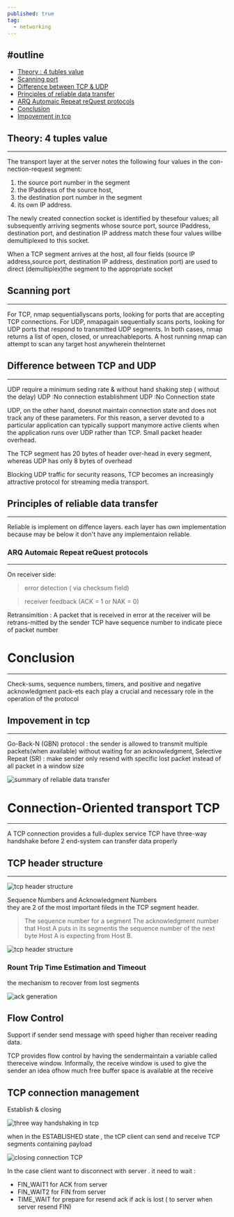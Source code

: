 ```yaml
---
published: true
tag:
  - networking
---
```

#outline
---
- [Theory : 4 tubles value](#theory:-4-tuples-value)
- [Scanning port](#scanning-port)
- [Difference between TCP & UDP](#difference-between-tcp-and-udp)
- [Principles of reliable data transfer](#principles-of-reliable-data-transfer)
- [ARQ Automaic Repeat reQuest protocols](#arq-automaic-repeat-request-protocols)
- [Conclusion](#conclusion)
- [Impovement in tcp](#impovement-in-tcp)

## Theory: 4 tuples value
----
The transport layer at the server notes the following four values in the con-nection-request segment: 
1. the source port number in the segment
2. the IPaddress of the source host, 
3. the destination port number in the segment
4. its own IP address.

The newly created connection socket is identified by thesefour values; all subsequently arriving segments whose source port, source IPaddress, destination port, and destination IP address match these four values willbe demultiplexed to this socket.

When a TCP segment arrives at the host, all four fields (source IP address,source port, destination IP address, destination port) are used to direct (demultiplex)the segment to the appropriate socket

## Scanning port
----
For TCP, nmap sequentiallyscans ports, looking for ports that are accepting TCP connections. For UDP, nmapagain sequentially scans ports, looking for UDP ports that respond to transmitted UDP segments. In both cases, nmap returns a list of open, closed, or unreachableports. A host running nmap can attempt to scan any target host anywherein theInternet

## Difference between TCP and UDP
----
UDP require a minimum seding rate & without hand shaking step ( without the delay)
UDP :No connection establishment
UDP :No Connection state 

UDP, on the other hand, doesnot maintain connection state and does not track any of these parameters. For this reason, a server devoted to a particular application can typically support manymore active clients when the application runs over UDP rather than TCP. Small packet header overhead.

The TCP segment has 20 bytes of header over-head in every segment, whereas UDP has only 8 bytes of overhead

Blocking UDP traffic for security reasons, TCP becomes an increasingly attractive protocol for streaming media transport.

## Principles of reliable data transfer 
---
Reliable is implement on diffence layers. each layer has own implementation because may be below it don't have any implementaion reliable.

### ARQ Automaic Repeat reQuest protocols
----
On receiver side:

> error detection ( via checksum field)

> receiver feedback (ACK = 1 or NAK = 0) 

Retransimition : A packet that is received in error at the receiver will be retrans-mitted by the sender
TCP have sequence number to indicate piece of packet number

# Conclusion 
----
Check-sums, sequence numbers, timers, and positive and negative acknowledgment pack-ets each play a crucial and necessary role in the operation of the protocol
 
## Impovement in tcp 
 ----
Go-Back-N (GBN) protocol :  the sender is allowed to transmit multiple packets(when available) without waiting for an acknowledgment,
Selective Repeat (SR)    : make sender only resend with specific lost packet instead of all packet in a window size

![summary of reliable data transfer]({{site.baseurl}}/assets/img/summary_reliable_data_transfer.png)


# Connection-Oriented transport TCP
----
A TCP connection provides a full-duplex service
TCP have three-way handshake before 2 end-system can transfer data properly
## TCP header structure
----

![tcp header structure]({{site.baseurl}}/assets/img/tcp_segment_structure.png)

Sequence Numbers and Acknowledgment Numbers  
they are 2 of the most important fileds in the TCP segment header. 

> The sequence number for a segment
> The acknowledgment number that Host A puts in its segmentis the sequence number of the next byte Host A is expecting from Host B.

![tcp header structure]({{site.baseurl}}/assets/img/sequence_and_ack_number.png)

### Rount Trip Time Estimation and Timeout
the mechanism to recover from lost segments 

![ack generation]({{site.baseurl}}/assets/img/ack_generation.png)

## Flow Control

Support if sender send message with speed higher than receiver reading data. 

TCP provides flow control by having the sendermaintain a variable called thereceive window.
Informally, the receive window is used to give the sender an idea ofhow much free buffer space is available at the receive

## TCP connection management
Establish & closing 

![three way handshaking in tcp]({{site.baseurl}}/assets/img/establish_3way_hanshake.png)

when in the ESTABLISHED state , the tCP client can send and receive TCP segments containing payload 

![closing connection TCP]({{site.baseurl}}/assets/img/closing_tcp_connection.png)

In the case client want to disconnect with server . it need to wait : 
+ FIN_WAIT1 for ACK from server 
+ FIN_WAIT2 for FIN from server 
+ TIME_WAIT for prepare for resend ack if ack is lost ( to server when server resend FIN) 
